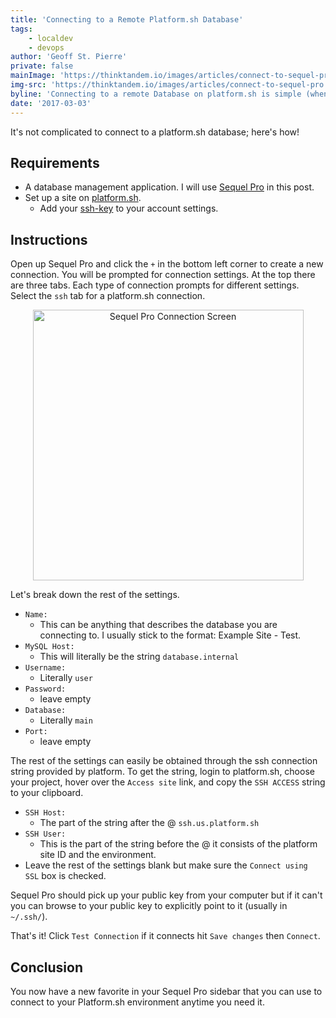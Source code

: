 ```yaml
---
title: 'Connecting to a Remote Platform.sh Database'
tags:
    - localdev
    - devops
author: 'Geoff St. Pierre'
private: false
mainImage: 'https://thinktandem.io/images/articles/connect-to-sequel-pro.png'
img-src: 'https://thinktandem.io/images/articles/connect-to-sequel-pro.png'
byline: 'Connecting to a remote Database on platform.sh is simple (when you know how)!'
date: '2017-03-03'
---
```


It's not complicated to connect to a platform.sh database; here's how!

Requirements
----

* A database management application. I will use <a href="https://www.sequelpro.com/">Sequel Pro</a> in this post.
* Set up a site on <a href="https://platform.sh/">platform.sh</a>.
  * Add your <a href="https://docs.platform.sh/development/ssh.html">ssh-key</a> to your account settings.

Instructions
----

Open up Sequel Pro and click the `+` in the bottom left corner to create a new connection. You will be prompted for connection settings. At the top there are three tabs. Each type of connection prompts for different settings. Select the `ssh` tab for a platform.sh connection.

<center>
  <img alt="Sequel Pro Connection Screen" src="images/articles/sqp-connect.png" width="433" align="center" />
</center>

Let's break down the rest of the settings.

* `Name:`
  * This can be anything that describes the database you are connecting to. I usually stick to the format: Example Site - Test.
* `MySQL Host:`
  * This will literally be the string `database.internal`
* `Username:`
  * Literally `user`
* `Password:`
  * leave empty
* `Database:`
  * Literally `main`
* `Port:`
  * leave empty

The rest of the settings can easily be obtained through the ssh connection string provided by platform.  To get the string, login to platform.sh, choose your project, hover over the `Access site` link, and copy the `SSH ACCESS` string to your clipboard.

* `SSH Host:`
  * The part of the string after the @ `ssh.us.platform.sh`
* `SSH User:`
  * This is the part of the string before the @ it consists of the platform site ID and the environment.
* Leave the rest of the settings blank but make sure the `Connect using SSL` box is checked.

Sequel Pro should pick up your public key from your computer but if it can't you can browse to your public key to explicitly point to it (usually in `~/.ssh/`).

That's it!  Click `Test Connection` if it connects hit `Save changes` then `Connect`.

Conclusion
----

You now have a new favorite in your Sequel Pro sidebar that you can use to connect to your Platform.sh environment anytime you need it.
